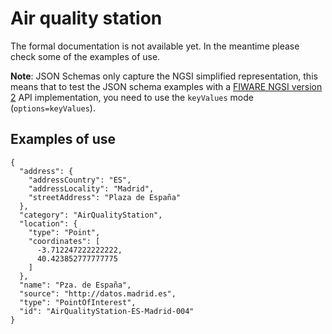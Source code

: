 # Air quality station

The formal documentation is not available yet. In the meantime please check some of the examples of use.

**Note**: JSON Schemas only capture the NGSI simplified representation, this means that to test the JSON schema examples with
a [FIWARE NGSI version 2](http://fiware.github.io/specifications/ngsiv2/stable) API implementation, you need to use the `keyValues`
mode (`options=keyValues`).

## Examples of use

    {
      "address": {
        "addressCountry": "ES",
        "addressLocality": "Madrid",
        "streetAddress": "Plaza de España"
      },
      "category": "AirQualityStation",
      "location": {
        "type": "Point",
        "coordinates": [
          -3.712247222222222,
          40.423852777777775
        ]
      },
      "name": "Pza. de España",
      "source": "http://datos.madrid.es",
      "type": "PointOfInterest",
      "id": "AirQualityStation-ES-Madrid-004"
    }